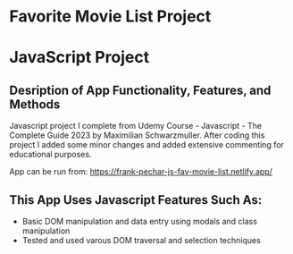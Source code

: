 # Favorite Movie List Project
# JavaScript Project
## Desription of App Functionality, Features, and Methods

Javascript project I complete from Udemy Course - Javascript - The Complete Guide 2023 by Maximilian Schwarzmuller. After coding this project I added some minor changes and added extensive commenting for educational purposes.

App can be run from: https://frank-pechar-js-fav-movie-list.netlify.app/

## This App Uses Javascript Features Such As:

- Basic DOM manipulation and data entry using modals and class manipulation
- Tested and used varous DOM traversal and selection techniques
